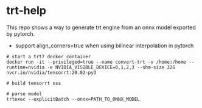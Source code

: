 # trt-help
This repo shows a way to generate trt engine from an onnx model exported by pytorch.
* support align_corners=true when using bilinear interpolation in pytorch

```
# start a trt7 docker container
docker run -it --privileged=true --name convert-trt -v /home:/home --runtime=nvidia -e NVIDIA_VISIBLE_DEVICE=0,1,2,3 --shm-size 32G nvcr.io/nvidia/tensorrt:20.02-py3

# build tensorrt oss

# parse model
trtexec --explicitBatch --onnx=PATH_TO_ONNX_MODEL
